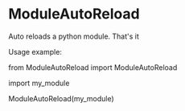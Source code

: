 # ModuleAutoReload
Auto reloads a python module. That's it


Usage example:


from ModuleAutoReload import ModuleAutoReload

import my_module

ModuleAutoReload(my_module)
